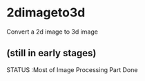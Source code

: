 2dimageto3d
===========

Convert a 2d image to 3d image 

(still in early stages)
------------------------------------------
STATUS :Most of Image Processing Part Done
